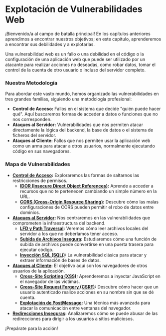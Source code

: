# Explotación de Vulnerabilidades Web

¡Bienvenido/a al campo de batalla principal! En los capítulos anteriores aprendimos a encontrar nuestros objetivos; en este capítulo, aprenderemos a encontrar sus debilidades y a explotarlas.

Una vulnerabilidad web es un fallo o una debilidad en el código o la configuración de una aplicación web que puede ser utilizado por un atacante para realizar acciones no deseadas, como robar datos, tomar el control de la cuenta de otro usuario o incluso del servidor completo.

### Nuestra Metodología

Para abordar este vasto mundo, hemos organizado las vulnerabilidades en tres grandes familias, siguiendo una metodología profesional:

* **Control de Acceso:** Fallos en el sistema que decide "quién puede hacer qué". Aquí buscaremos formas de acceder a datos o funciones que no nos corresponden.
* **Ataques al Servidor:** Vulnerabilidades que nos permiten atacar directamente la lógica del backend, la base de datos o el sistema de ficheros del servidor.
* **Ataques al Cliente:** Fallos que nos permiten usar la aplicación web como un arma para atacar a otros usuarios, normalmente ejecutando código en sus navegadores.

### Mapa de Vulnerabilidades

* **[Control de Acceso](./04a-control-de-acceso/README.md):** Exploraremos las formas de saltarnos las restricciones de permisos.
  * **[IDOR (Insecure Direct Object References)](./04a-control-de-acceso/idor.md):** Aprende a acceder a recursos que no te pertenecen cambiando un simple número en la URL.
  * **[CORS (Cross-Origin Resource Sharing)](./04a-control-de-acceso/cors.md):** Descubre cómo las malas configuraciones de CORS pueden permitir el robo de datos entre dominios.
* **[Ataques al Servidor](./04b-ataques-al-servidor/README.md):** Nos centraremos en las vulnerabilidades que comprometen la infraestructura del backend.
  * **[LFD y Path Traversal](./04b-ataques-al-servidor/lfd-y-path-traversal.md):** Veremos cómo leer archivos locales del servidor a los que no deberíamos tener acceso.
  * **[Subida de Archivos Insegura](./04b-ataques-al-servidor/subida-de-archivos.md):** Estudiaremos cómo una función de subida de archivos puede convertirse en una puerta trasera para ejecutar código.
  * **[Inyección SQL (SQLi)](./04b-ataques-al-servidor/sqli.md):** La vulnerabilidad clásica para atacar y extraer información de bases de datos.
* **[Ataques al Cliente](./04c-ataques-al-cliente/README.md):** El objetivo aquí son los navegadores de otros usuarios de la aplicación.
  * **[Cross-Site Scripting (XSS)](./04c-ataques-al-cliente/xss.md):** Aprenderemos a inyectar JavaScript en el navegador de las víctimas.
  * **[Cross-Site Request Forgery (CSRF)](./04c-ataques-al-cliente/csrf.md):** Descubre cómo hacer que un usuario autenticado realice acciones en su nombre sin que se dé cuenta.
  * **[Explotación de PostMessage](./04c-ataques-al-cliente/postmessage.md):** Una técnica más avanzada para atacar la comunicación entre ventanas del navegador.
* **[Redirecciones Inseguras](./04d-redirecciones-inseguras.md):** Analizaremos cómo se puede abusar de las redirecciones para dirigir a los usuarios a sitios maliciosos.

¡Prepárate para la acción!
